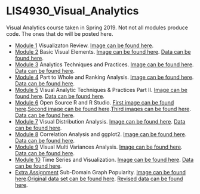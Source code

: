 # LIS4930_Visual_Analytics
Visual Analytics course taken in Spring 2019.
Not not all modules produce code. The ones that do will be posted here. 

* [Module 1](https://advancedstats1337.wordpress.com/2019/01/07/visualization-review/) Visualizaton Review. [Image can be found here](/images/Purchases_by_month_1.png).
* [Module 2](https://advancedstats1337.wordpress.com/2019/01/17/basic-visual-elements/) Basic Visual Elements. [Image can be found here](/images/Florida_Public_Libraries_Heatmap.png). [Data can be found here](/data/Florida_Public_Libraries-Florida_Public_Libraries.csv).
* [Module 3](https://advancedstats1337.wordpress.com/2019/01/25/analytics-techniques-and-practices/) Analytics Techniques and Practices. [Image can be found here](/images/florida_public_libraries_heatmap_population_web.jpg). [Data can be found here](/data/Florida_Public_Libraries-Florida_Public_Libraries.csv). 
* [Module 4](https://advancedstats1337.wordpress.com/2019/02/01/part-to-whole-and-ranking-analysis/) Part to Whole and Ranking Analysis. [Image can be found here](/images/basic-line.jpeg.png). [Data can be found here](/data/data.csv).
* [Module 5](https://advancedstats1337.wordpress.com/2019/02/04/visual-analytics-techniques-practices-part-ii/) Visual Analytic Techniques & Practices Part II. [Image can be found here](/images/Dashboard_1.png). [Data can be found here](/data/data.csv).
* [Module 6](https://advancedstats1337.wordpress.com/2019/02/13/open-source-r-and-r-studio/) Open Source R and R Studio. [First image can be found here](/images/Iris_bar_chart.jpeg).[Second image can be found here](/images/Iris_bar_chart_2.jpeg).[Third images can be found here](/images/Iris_bar_chart_3.jpeg). [Data can be found here](https://archive.ics.uci.edu/ml/machine-learning-databases/iris/). 
* [Module 7](https://advancedstats1337.wordpress.com/2019/02/17/visual-distribution-analysis/) Visual Distribution Analysis. [Image can be found here](/images/week7.jpeg). [Data can be found here](https://www.kaggle.com/ruiromanini/mtcars).
* [Module 8](https://advancedstats1337.wordpress.com/2019/02/22/correlation-analysis-and-ggplot2/) Correlation Analysis and ggplot2. [Image can be found here](week8.jpeg). [Data can be found here](https://www.kaggle.com/ruiromanini/mtcars). 
* [Module 9](https://advancedstats1337.wordpress.com/2019/03/11/visual-multi-variances-analysis/) Visual Multi Variances Analysis. [Image can be found here](week9.jpeg). [Data can be found here](https://stat.ethz.ch/R-manual/R-devel/library/datasets/html/esoph.html). 
* [Module 10](https://advancedstats1337.wordpress.com/2019/03/12/time-series-and-visualization/) Time Series and Visualization. [Image can be found here](/images/week10.jpeg). [Data can be found here](https://stat.ethz.ch/R-manual/R-devel/library/datasets/html/nhtemp.html).
* [Extra Assignment](https://advancedstats1337.wordpress.com/2019/03/18/sub-domain-graph-popularity/) Sub-Domain Graph Popularity. [Image can be found here](subDomainPlot.jpeg).[Original data set can be found here](Extra_Assignment.xlsx). [Revised data can be found here](extraCredit.csv).
